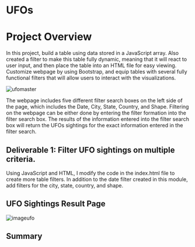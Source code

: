# UFOs

# Project Overview 

In this project, build a table using data stored in a JavaScript array. Also created a filter to make this table fully dynamic, meaning that it will react to user input, and then place the table into an HTML file for easy viewing. Customize webpage by using Bootstrap, and equip tables with several fully functional filters that will allow users to interact with the visualizations. 


![ufomaster](https://user-images.githubusercontent.com/58860105/139594559-7d23f3ac-e4dd-41c9-8317-1c90c82da6dc.PNG)

The webpage includes five different filter search boxes on the left side of the page, which includes the Date, City, State, Country, and Shape. Filtering on the webpage can be either done by entering the filter formation into the filter search box. The results of the information entered into the filter search box will return the UFOs sightings for the exact information entered in the filter search.


## Deliverable 1: Filter UFO sightings on multiple criteria.
Using JavaScript and HTML, I modify the code in the index.html file to create more table filters. In addition to the date filter created in this module, add filters for the city, state, country, and shape.

## UFO Sightings Result Page

![imageufo](https://user-images.githubusercontent.com/58860105/139594511-62f0074e-c925-4fb4-8aa9-635062e1aafb.PNG)


## Summary 
